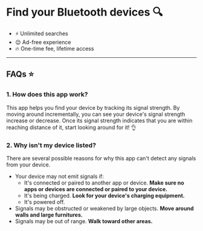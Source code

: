 # Find your Bluetooth devices 🔍

- ⚡️ Unlimited searches
- 😌 Ad-free experience
- 🔥 One-time fee, lifetime access

---

## FAQs ⭐️

### 1. How does this app work?

This app helps you find your device by tracking its signal strength. By moving around incrementally, you can see your device's signal strength increase or decrease. Once its signal strength indicates that you are within reaching distance of it, start looking around for it! 👌

### 2. Why isn't my device listed?

There are several possible reasons for why this app can't detect any signals from your device.

- Your device may not emit signals if:
  - It's connected or paired to another app or device. **Make sure no apps or devices are connected or paired to your device.**
  - It's being charged. **Look for your device's charging equipment.**
  - It's powered off.
- Signals may be obstructed or weakened by large objects. **Move around walls and large furnitures.**
- Signals may be out of range. **Walk toward other areas.**
